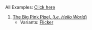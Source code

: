 All Examples: [Click here](https://ishraq10199.github.io/learning-shaders/)

1. [The Big Pink Pixel, (_i.e. Hello World_)](https://ishraq10199.github.io/learning-shaders/examples/01/)
   - Variants: [Flicker](https://ishraq10199.github.io/learning-shaders/examples/01/)

